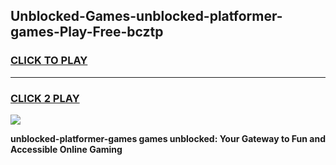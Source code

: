 
## Unblocked-Games-unblocked-platformer-games-Play-Free-bcztp
<h3>
<a href="https://premium76.site?title=unblocked-platformer-games&ref=23A">CLICK TO PLAY</a></h3>
<hr>

<h3>
<a href="https://premium76.site?title=unblocked-platformer-games&ref=23A">CLICK 2 PLAY</a>
  
</h3>

<a href="https://premium76.site?title=unblocked-platformer-games&ref=23A"><img src="https://clearcache.store/games.png"></a>


**unblocked-platformer-games games unblocked: Your Gateway to Fun and Accessible Online Gaming**
